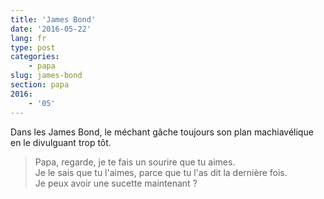```yaml
---
title: 'James Bond'
date: '2016-05-22'
lang: fr
type: post
categories:
    - papa
slug: james-bond
section: papa
2016:
    - '05'
---
```


Dans les James Bond, le méchant gâche toujours son plan machiavélique en le divulguant trop tôt.

<!-- more -->

> Papa, regarde, je te fais un sourire que tu aimes.  
> Je le sais que tu l'aimes, parce que tu l'as dit la dernière fois.  
> Je peux avoir une sucette maintenant ?
